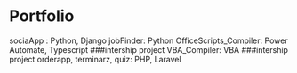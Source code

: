 # Portfolio
sociaApp : Python, Django
jobFinder: Python
OfficeScripts_Compiler: Power Automate, Typescript ###intership project
VBA_Compiler: VBA ###intership project
orderapp, terminarz, quiz: PHP, Laravel


